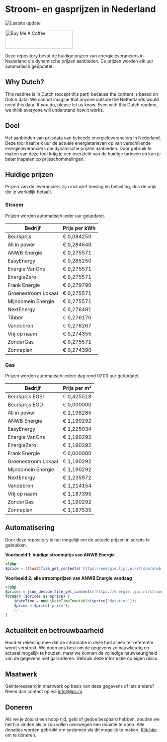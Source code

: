 # Stroom- en gasprijzen in Nederland

![Laatste update](https://img.shields.io/badge/laatste%20update-2023--11--10%2006%3A00%20CET-brightgreen)

<a href="https://www.buymeacoffee.com/Lars-" target="_blank"><img src="https://cdn.buymeacoffee.com/buttons/v2/default-orange.png" alt="Buy Me A Coffee" height="60" style="height: 60px !important;width: 217px !important;" ></a>

Deze repository bevat de huidige prijzen van energieleveranciers in Nederland die dynamische prijzen aanbieden. De prijzen worden elk uur automatisch geüpdatet.

## Why Dutch?

This readme is in Dutch (except this part) because the content is based on Dutch data. We cannot imagine that anyone outside the Netherlands would need this data. If you do, please let us know. Even with this Dutch readme, we think
everyone will understand how it works.

## Doel

Het aanbieden van prijsdata van bekende energieleveranciers in Nederland. Deze tool haalt elk uur de actuele energietarieven op van verschillende energieleveranciers die dynamische prijzen aanbieden. Door gebruik te maken van deze tool
krijg je een overzicht van de huidige tarieven en kun je beter inspelen op prijsschommelingen.

## Huidige prijzen

Prijzen van de leveranciers zijn inclusief toeslag en belasting, dus de prijs die je werkelijk betaalt.

### Stroom

Prijzen worden automatisch ieder uur geüpdatet.

 Bedrijf | Prijs per kWh 
---------|---------------
Beursprijs | € 0,084250
All in power | € 0,284640
ANWB Energie | € 0,275571
EasyEnergy | € 0,285250
Energie VanOns | € 0,275571
EnergieZero | € 0,275571
Frank Energie | € 0,279790
Groenestroom Lokaal | € 0,275571
Mijndomein Energie | € 0,275571
NextEnergy | € 0,276481
Tibber | € 0,276170
Vandebron | € 0,276267
Vrij op naam | € 0,274355
ZonderGas | € 0,275571
Zonneplan | € 0,274390


### Gas

Prijzen worden automatisch iedere dag rond 07.00 uur geüpdatet.

 Bedrijf | Prijs per m³ 
---------|--------------
Beursprijs EGSI | € 0,425518
Beursprijs EOD | € 0,000000
All in power | € 1,198285
ANWB Energie | € 1,190292
EasyEnergy | € 1,225034
Energie VanOns | € 1,190292
EnergieZero | € 1,190292
Frank Energie | € 0,000000
Groenestroom Lokaal | € 1,190292
Mijndomein Energie | € 1,190292
NextEnergy | € 1,235972
Vandebron | € 1,214154
Vrij op naam | € 1,187395
ZonderGas | € 1,190292
Zonneplan | € 1,187535


## Automatisering

Door deze repository is het mogelijk om de actuele prijzen in scripts te gebruiken.

**Voorbeeld 1: huidige stroomprijs van ANWB Energie**

```php
<?php
$price = (float)file_get_contents('https://energie.ljpc.nl/stroom/anwb-energie-nu.txt');

```

**Voorbeeld 2: alle stroomprijzen van ANWB Energie vandaag**

```php
<?php
$prices = json_decode(file_get_contents('https://energie.ljpc.nl/stroom/all-in-power-vandaag.json'),true);
foreach ($prices as $price) {
    $dateTime = new \DateTimeImmutable($price['datetime']);
    $price = $price['price'];
    // ...
}
```

## Actualiteit en betrouwbaarheid

Houd er rekening mee dat de informatie in deze tool alleen ter referentie wordt verstrekt. We doen ons best om de gegevens zo nauwkeurig en actueel mogelijk te houden, maar we kunnen de volledige nauwkeurigheid van de gegevens niet
garanderen. Gebruik deze informatie op eigen risico.

## Maatwerk

Geïnteresseerd in maatwerk op basis van deze gegevens of iets anders? Neem dan contact op
via [info@ljpc.nl](mailto:info@ljpc.nl?subject=Energie%20prijzen).

## Doneren

Als we je zojuist een hoop tijd, geld of gedoe bespaard hebben, zouden we het fijn vinden als je zou willen overwegen een
donatie te doen. Alle donaties worden gebruikt om systemen als dit mogelijk te
maken. [Klik hier](https://www.buymeacoffee.com/Lars-) om te doneren.

